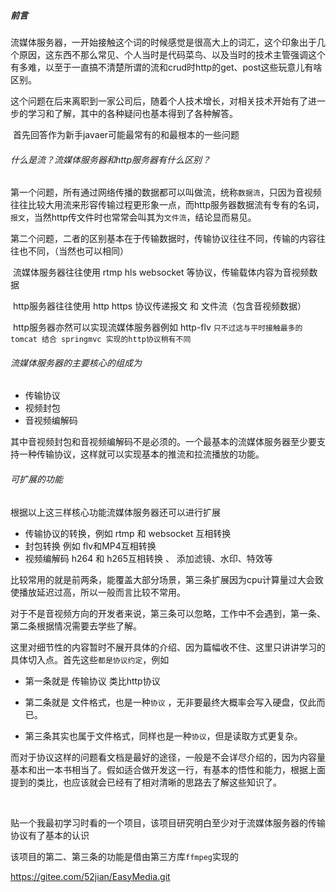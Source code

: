 ##### 前言

​		流媒体服务器，一开始接触这个词的时候感觉是很高大上的词汇，这个印象出于几个原因，这东西不那么常见、个人当时是代码菜鸟、以及当时的技术主管强调这个有多难，以至于一直搞不清楚所谓的流和crud时http的get、post这些玩意儿有啥区别。

​		这个问题在后来离职到一家公司后，随着个人技术增长，对相关技术开始有了进一步的学习和了解，其中的各种疑问也基本得到了各种解答。

​		首先回答作为新手javaer可能最常有的和最根本的一些问题

###### 		什么是流？流媒体服务器和http服务器有什么区别？

​		第一个问题，所有通过网络传播的数据都可以叫做流，统称`数据流`，只因为音视频往往比较大用流来形容传输过程更形象一点，而http服务器数据流有专有的名词，`报文`，当然http传文件时也常常会叫其为`文件流`，结论显而易见。

​		第二个问题，二者的区别基本在于传输数据时，传输协议往往不同，传输的内容往往也不同，（当然也可以相同）

​		流媒体服务器往往使用 rtmp hls websocket 等协议，传输载体内容为音视频数据

​		http服务器往往使用 http https 协议传递报文 和 文件流（包含音视频数据）

​        http服务器亦然可以实现流媒体服务器例如 http-flv  `只不过这与平时接触最多的tomcat 结合 springmvc 实现的http协议稍有不同`



###### 流媒体服务器的主要核心的组成为

+ 传输协议
+ 视频封包
+ 音视频编解码

 其中音视频封包和音视频编解码不是必须的。一个最基本的流媒体服务器至少要支持一种传输协议，这样就可以实现基本的推流和拉流播放的功能。



###### 可扩展的功能

根据以上这三样核心功能流媒体服务器还可以进行扩展

+ 传输协议的转换，例如 rtmp 和 websocket 互相转换
+ 封包转换 例如 flv和MP4互相转换
+ 视频编解码  h264 和 h265互相转换 、 添加滤镜、水印、特效等



比较常用的就是前两条，能覆盖大部分场景，第三条扩展因为cpu计算量过大会致使播放延迟过高，所以一般而言比较不常用。



对于不是音视频方向的开发者来说，第三条可以忽略，工作中不会遇到，第一条、第二条根据情况需要去学些了解。



这里对细节性的内容暂时不展开具体的介绍、因为篇幅收不住、这里只讲讲学习的具体切入点。首先这些`都是协议约定`，例如 

+ 第一条就是 传输协议 类比http协议

+ 第二条就是 文件格式，也是一种`协议` ，无非要最终大概率会写入硬盘，仅此而已。

+ 第三条其实也属于文件格式，同样也是一种`协议`，但是读取方式更复杂。

而对于协议这样的问题看文档是最好的途径，一般是不会详尽介绍的，因为内容量基本和出一本书相当了。假如适合做开发这一行，有基本的悟性和能力，根据上面提到的类比，也应该就会已经有了相对清晰的思路去了解这些知识了。

​	

贴一个我最初学习时看的一个项目，该项目研究明白至少对于流媒体服务器的传输协议有了基本的认识

该项目的第二、第三条的功能是借由第三方库`ffmpeg`实现的

https://gitee.com/52jian/EasyMedia.git